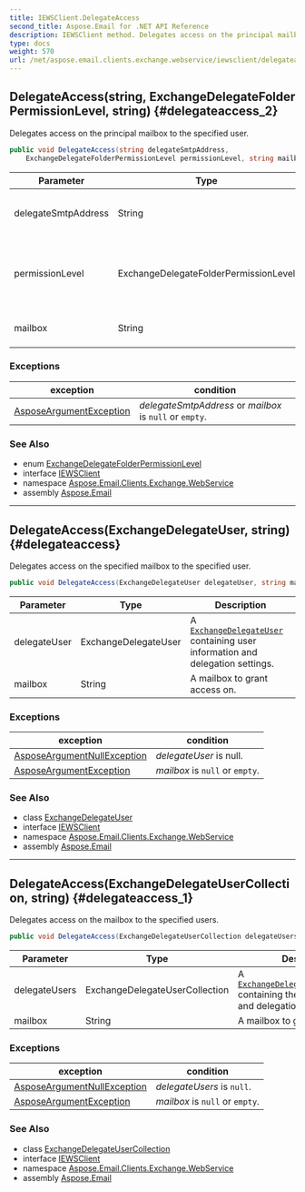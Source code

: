 ```yaml
---
title: IEWSClient.DelegateAccess
second_title: Aspose.Email for .NET API Reference
description: IEWSClient method. Delegates access on the principal mailbox to the specified user
type: docs
weight: 570
url: /net/aspose.email.clients.exchange.webservice/iewsclient/delegateaccess/
---
```

## DelegateAccess(string, ExchangeDelegateFolderPermissionLevel, string) {#delegateaccess_2}

Delegates access on the principal mailbox to the specified user.

```csharp
public void DelegateAccess(string delegateSmtpAddress, 
    ExchangeDelegateFolderPermissionLevel permissionLevel, string mailbox)
```

| Parameter | Type | Description |
| --- | --- | --- |
| delegateSmtpAddress | String | A primary smtp address of user. |
| permissionLevel | ExchangeDelegateFolderPermissionLevel | A permission level that is granted to the user on all folders. |
| mailbox | String | A mailbox to grant access on. |

### Exceptions

| exception | condition |
| --- | --- |
| [AsposeArgumentException](../../../aspose.email/asposeargumentexception/) | *delegateSmtpAddress* or *mailbox* is `null` or `empty`. |

### See Also

* enum [ExchangeDelegateFolderPermissionLevel](../../exchangedelegatefolderpermissionlevel/)
* interface [IEWSClient](../)
* namespace [Aspose.Email.Clients.Exchange.WebService](../../iewsclient/)
* assembly [Aspose.Email](../../../)

---

## DelegateAccess(ExchangeDelegateUser, string) {#delegateaccess}

Delegates access on the specified mailbox to the specified user.

```csharp
public void DelegateAccess(ExchangeDelegateUser delegateUser, string mailbox)
```

| Parameter | Type | Description |
| --- | --- | --- |
| delegateUser | ExchangeDelegateUser | A [`ExchangeDelegateUser`](../../exchangedelegateuser/) containing user information and delegation settings. |
| mailbox | String | A mailbox to grant access on. |

### Exceptions

| exception | condition |
| --- | --- |
| [AsposeArgumentNullException](../../../aspose.email/asposeargumentnullexception/) | *delegateUser* is null. |
| [AsposeArgumentException](../../../aspose.email/asposeargumentexception/) | *mailbox* is `null` or `empty`. |

### See Also

* class [ExchangeDelegateUser](../../exchangedelegateuser/)
* interface [IEWSClient](../)
* namespace [Aspose.Email.Clients.Exchange.WebService](../../iewsclient/)
* assembly [Aspose.Email](../../../)

---

## DelegateAccess(ExchangeDelegateUserCollection, string) {#delegateaccess_1}

Delegates access on the mailbox to the specified users.

```csharp
public void DelegateAccess(ExchangeDelegateUserCollection delegateUsers, string mailbox)
```

| Parameter | Type | Description |
| --- | --- | --- |
| delegateUsers | ExchangeDelegateUserCollection | A [`ExchangeDelegateUserCollection`](../../exchangedelegateusercollection/) containing the users information and delegation settings. |
| mailbox | String | A mailbox to grant access on. |

### Exceptions

| exception | condition |
| --- | --- |
| [AsposeArgumentNullException](../../../aspose.email/asposeargumentnullexception/) | *delegateUsers* is `null`. |
| [AsposeArgumentException](../../../aspose.email/asposeargumentexception/) | *mailbox* is `null` or `empty`. |

### See Also

* class [ExchangeDelegateUserCollection](../../exchangedelegateusercollection/)
* interface [IEWSClient](../)
* namespace [Aspose.Email.Clients.Exchange.WebService](../../iewsclient/)
* assembly [Aspose.Email](../../../)



